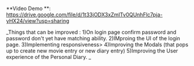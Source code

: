 

**Video Demo **: https://drive.google.com/file/d/1t33jODX3xZmITv0QUnhFlc7pja-yHX24/view?usp=sharing

_Things that can be improved :
1)On login page confirm password and password don't yet have matching ability.
2)IMproing the UI of the login page.
3)Implementing responsiveness>
4)Improving the Modals (that pops up to create new movie entry or new diary entry)
5)Improving the User experience of the Personal Diary.
_

